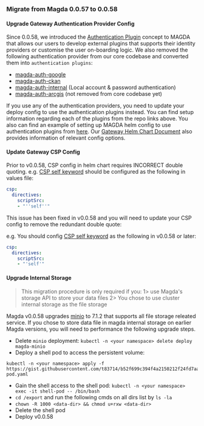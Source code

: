 ### Migrate from Magda 0.0.57 to 0.0.58

#### Upgrade Gateway Authentication Provider Config

Since 0.0.58, we introduced the [Authentication Plugin](https://github.com/magda-io/magda/blob/master/docs/docs/authentication-plugin-spec.md) concept to MAGDA that allows our users to develop external plugins that supports their identity providers or customise the user on-boarding logic. We also removed the following authentication provider from our core codebase and converted them into `authentication plugins`:

-   [magda-auth-google](https://github.com/magda-io/magda-auth-google)
-   [magda-auth-ckan](https://github.com/magda-io/magda-auth-ckan)
-   [magda-auth-internal](https://github.com/magda-io/magda-auth-internal) (Local account & password authentication)
-   [magda-auth-arcgis](https://github.com/magda-io/magda-auth-arcgis) (not removed from core codebase yet)

If you use any of the authentication providers, you need to update your deploy config to use the authentication plugins instead. You can find setup information regarding each of the plugins from the repo links above. You also can find an example of setting up MAGDA helm config to use authentication plugins from [here](https://github.com/magda-io/magda/commit/ddba7183d6195d4cd99c8c0b0cf0b08a78552b1e). Our [Gateway Helm Chart Document](https://github.com/magda-io/magda/blob/master/deploy/helm/internal-charts/gateway/README.md) also provides information of relevant config options.

#### Update Gateway CSP Config

Prior to v0.0.58, CSP config in helm chart requires INCORRECT double quoting. 
e.g. [CSP self keyword](https://content-security-policy.com/self/) should be configured as the following in values file:
```yaml
csp:
  directives:
    scriptSrc:
    - "''self''"
```
This issue has been fixed in v0.0.58 and you will need to update your CSP config to remove the redundant double quote:

e.g. You should config [CSP self keyword](https://content-security-policy.com/self/) as the following in v0.0.58 or later:
```yaml
csp:
  directives:
    scriptSrc:
    - "'self'"
```

#### Upgrade Internal Storage

> This migration procedure is only required if you:
> 1> use Magda's storage API to store your data files
> 2> You chose to use cluster internal storage as the file storage

Magda v0.0.58 upgrades [minio](https://github.com/minio/charts) to 7.1.2 that supports all file storage releated service. If you chose to store data file in magda internal storage on earlier Magda versions, you will need to performance the following upgrade steps.

-   Delete `minio` deployment: `kubectl -n <your namespace> delete deploy magda-minio`
-   Deploy a shell pod to access the persistent volume:

```
kubectl -n <your namespace> apply -f https://gist.githubusercontent.com/t83714/b52f699c394f4a2150212f24fd7aa4fa/raw/b7d5784b1ef6d39ce542b3b998f136d9d08e3fd9/shell-pod.yaml
```

-   Gain the shell access to the shell pod: `kubectl -n <your namespace> exec -it shell-pod -- /bin/bash`
-   `cd /export` and run the following cmds on all dirs list by `ls -la`
-   `chown -R 1000 <data-dir> && chmod u+rxw <data-dir>`
-   Delete the shell pod
-   Deploy v0.0.58
